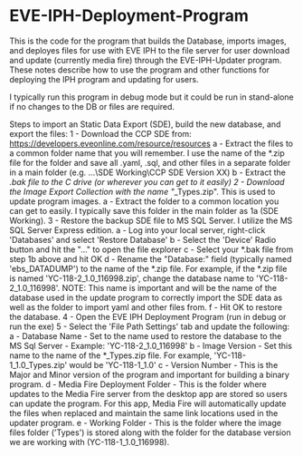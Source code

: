 # EVE-IPH-Deployment-Program

This is the code for the program that builds the Database, imports images,  and deployes files for use with EVE IPH to the file server for user download and update (currently media fire) through the EVE-IPH-Updater program. These notes describe how to use the program and other functions for deploying the IPH program and updating for users.

I typically run this program in debug mode but it could be run in stand-alone if no changes to the DB or files are required. 

Steps to import an Static Data Export (SDE), build the new database, and export the files:
1 - Download the CCP SDE from: https://developers.eveonline.com/resource/resources 
    a - Extract the files to a common folder name that you will remember. I use the name of the *.zip file for the folder and save all .yaml, .sql, and other files in a separate folder in a main folder (e.g. ...\SDE Working\CCP SDE Version XX)
    b - Extract the *.bak file to the C drive (or wherever you can get to it easily)
2 - Download the Image Export Collection with the name "*_Types.zip". This is used to update program images.
    a - Extract the folder to a common location you can get to easily. I typically save this folder in the main folder as 1a (SDE Working).
3 - Restore the backup SDE file to MS SQL Server. I utilize the MS SQL Server Express edition. 
    a - Log into your local server, right-click 'Databases' and select 'Restore Database'
    b - Select the 'Device' Radio button and hit the "..." to open the file explorer
    c - Select your *.bak file from step 1b above and hit OK
    d - Rename the "Database:" field (typically named 'ebs_DATADUMP') to the name of the *.zip file. For example, if the *.zip file is named 'YC-118-2_1.0_116998.zip', change the database name to 'YC-118-2_1.0_116998'. NOTE: This name is important and will be the name of the database used in the update program to correctly import the SDE data as well as the folder to import yaml and other files from.
    f - Hit OK to restore the database.
4 - Open the EVE IPH Deployment Program (run in debug or run the exe)
5 - Select the 'File Path Settings' tab and update the following:
    a - Database Name - Set to the name used to restore the database to the MS Sql Server - Example: 'YC-118-2_1.0_116998'
    b - Image Version - Set this name to the name of the *_Types.zip file. For example, 'YC-118-1_1.0_Types.zip' would be 'YC-118-1_1.0'
    c - Version Number - This is the Major and Minor version of the program and important for building a binary program. 
    d - Media Fire Deployment Folder - This is the folder where updates to the Media Fire server from the desktop app are stored so users can update the program. For this app, Media Fire will automatically update the files when replaced and maintain the same link locations used in the updater program.
    e - Working Folder - This is the folder where the image files folder ('Types') is stored along with the folder for the database version we are working with (YC-118-1_1.0_116998). 
